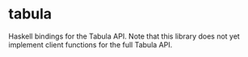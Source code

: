 # tabula

Haskell bindings for the Tabula API. Note that this library does not yet implement client functions for the full Tabula API. 
